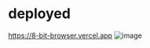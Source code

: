 # deployed
https://8-bit-browser.vercel.app
![image](https://github.com/user-attachments/assets/c26d04f8-305f-4f8b-b160-00e7ce594fb3)
